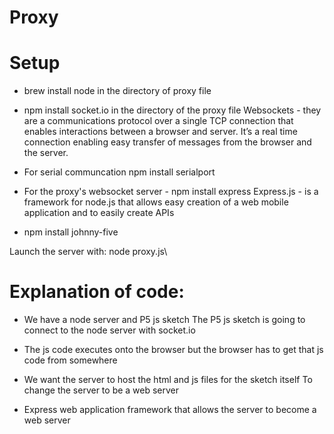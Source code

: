 # Proxy

# Setup
* brew install node in the directory of proxy file

* npm install socket.io in the directory of the proxy file
Websockets - they are a communications protocol over a single TCP connection that enables interactions between a browser and server. It’s a real time connection enabling easy transfer of messages from the browser and the server. 

* For serial communcation npm install serialport 

* For the proxy's websocket server - npm install express
Express.js - is a framework for node.js that allows easy creation of a web mobile application and to easily create APIs

* npm install johnny-five

Launch the server with: node proxy.js\

# Explanation of code:

* We have a node server and P5 js sketch 
The P5 js sketch is going to connect to the node server with socket.io

* The js code executes onto the browser but the browser has to get that js code from somewhere

* We want the server to host the html and js files for the sketch itself 
To change the server to be a web server 

* Express web application framework that allows the server to become a web server   


